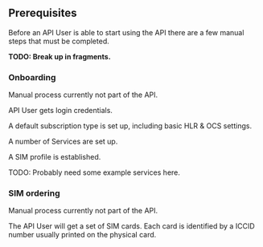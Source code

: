 ## Prerequisites

Before an API User is able to start using the API there are a few manual steps that must be completed.

__TODO: Break up in fragments.__

### Onboarding

Manual process currently not part of the API.

API User gets login credentials.

A default subscription type is set up, including basic HLR & OCS settings.

A number of Services are set up.

A SIM profile is established.

TODO: Probably need some example services here.

### SIM ordering

Manual process currently not part of the API.

The API User will get a set of SIM cards. Each card is identified by a ICCID number usually printed on the physical card. 
